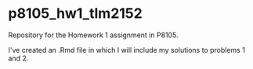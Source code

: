 # p8105_hw1_tlm2152
Repository for the Homework 1 assignment in P8105.

I've created an .Rmd file in which I will include my solutions to problems 1 and 2.